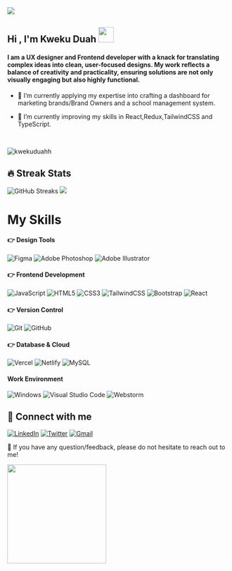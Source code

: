   <a href="https://github.com/kwekuduahh/readme-typing-svg">
    <img src="https://readme-typing-svg.herokuapp.com?lines=User+Experience+Designer;Frontend+Developer;UI+Designer;Always%20learning%20new%20things&amp;center=false&amp;width=400&amp;height=28">
  </a>

## Hi , I'm Kweku Duah  <img src="https://media.giphy.com/media/hvRJCLFzcasrR4ia7z/giphy.gif" width="35"></h1>

#### I am a UX designer and Frontend developer with a knack for translating complex ideas into clean, user-focused designs. My work reflects a balance of creativity and practicality, ensuring solutions are not only visually engaging but also highly functional. 

- 🔭 I’m currently applying my expertise into crafting a dashboard for marketing brands/Brand Owners and a school management system.

- 🌱 I’m currently improving my skills in React,Redux,TailwindCSS and TypeScript.
<br>


<p align="left">
  <img src="https://komarev.com/ghpvc/?username=kwekuduahh&amp;label=Profile%20Views&amp;color=0e75b6&amp;style=plastic" alt="kwekuduahh"> 
</p>

## 🔥 Streak Stats

![GitHub Streaks](http://github-readme-streak-stats.herokuapp.com?user=kwekuduahh&theme=dracula&hide_border=true) 
![](https://github-profile-summary-cards.vercel.app/api/cards/most-commit-language?username=kwekuduahh&theme=github_dark)


# My Skills
#### 👉 Design Tools

![Figma](https://img.shields.io/badge/figma-%23000000.svg?style=for-the-badge&logo=figma&logoColor=white)
![Adobe Photoshop](https://img.shields.io/badge/adobe%20photoshop-%2331A8FF.svg?style=for-the-badge&logo=adobe%20photoshop&logoColor=white)
![Adobe Illustrator](https://img.shields.io/badge/adobe%20illustrator-%23FF9A00.svg?style=for-the-badge&logo=adobe%20illustrator&logoColor=white)
</br>

#### 👉 Frontend Development

![JavaScript](https://img.shields.io/badge/javascript-%23323330.svg?style=for-the-badge&logo=javascript&logoColor=%23F7DF1E)
![HTML5](https://img.shields.io/badge/html5-%23E34F26.svg?style=for-the-badge&logo=html5&logoColor=white)
![CSS3](https://img.shields.io/badge/css3-%231572B6.svg?style=for-the-badge&logo=css3&logoColor=white)
![TailwindCSS](https://img.shields.io/badge/tailwindcss-%2338B2AC.svg?style=for-the-badge&logo=tailwind-css&logoColor=white)
![Bootstrap](https://img.shields.io/badge/bootstrap-%23563D7C.svg?style=for-the-badge&logo=bootstrap&logoColor=white)
![React](https://img.shields.io/badge/react-%2320232a.svg?style=for-the-badge&logo=react&logoColor=%2361DAFB)
</br>

#### 👉 Version Control
![Git](https://img.shields.io/badge/git-%23Fa5033.svg?style=for-the-badge&logo=git&logoColor=white)
![GitHub](https://img.shields.io/badge/github-%23121011.svg?style=for-the-badge&logo=github&logoColor=white)
</br>

#### 👉 Database & Cloud

![Vercel](https://img.shields.io/badge/vercel-%23000000.svg?style=for-the-badge&logo=vercel&logoColor=white)
![Netlify](https://img.shields.io/badge/netlify-%23000000.svg?style=for-the-badge&logo=netlify&logoColor=#00C7B7)
![MySQL](https://img.shields.io/badge/mysql-%23000000.svg?style=for-the-badge&logo=mysql&logoColor=white)
</br>

#### Work Environment

![Windows](https://img.shields.io/badge/Windows-1a99c8?style=for-the-badge&logo=windows&logoColor=white)
![Visual Studio Code](https://img.shields.io/badge/Visual%20Studio%20Code-0078d7.svg?style=for-the-badge&logo=visual-studio-code&logoColor=white)
![Webstorm](https://img.shields.io/badge/Webstorm-1acb88D6?style=for-the-badge&logo=webstorm&logoColor=white)
</br>

## 🤝 Connect with me

<a href="https://www.linkedin.com/in/kwekuduahh/" target="_blank" rel="noreferrer">![LinkedIn](https://img.shields.io/badge/linkedin-%230077B5.svg?style=for-the-badge&logo=linkedin&logoColor=white)</a>
<a href="https://twitter.com/kwekuduahhh" target="_blank" rel="noreferrer">![Twitter](https://img.shields.io/badge/Twitter-%231DA1F2.svg?style=for-the-badge&logo=Twitter&logoColor=white)</a>
<a href="mailto:asamoahduah101@gmail.com" target="_blank" rel="noreferrer">![Gmail](https://img.shields.io/badge/Gmail-D14836?style=for-the-badge&logo=gmail&logoColor=white)</a>
</br>

💬 If you have any question/feedback, please do not hesitate to reach out to me!
<br>
 
 <img src="https://user-images.githubusercontent.com/74038190/213911167-6bc9ef46-2950-481c-a03c-189f9506083b.gif" width="225">
